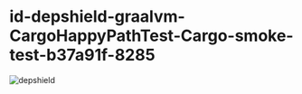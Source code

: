 # id-depshield-graalvm-CargoHappyPathTest-Cargo-smoke-test-b37a91f-8285

![depshield](https://dev1.dev.depshield.sonatype.org/badges/depshield-testing/id-depshield-graalvm-CargoHappyPathTest-Cargo-smoke-test-b37a91f-8285/depshield.svg)
